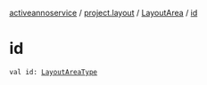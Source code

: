 [activeannoservice](../../index.md) / [project.layout](../index.md) / [LayoutArea](index.md) / [id](./id.md)

# id

`val id: `[`LayoutAreaType`](../-layout-area-type/index.md)